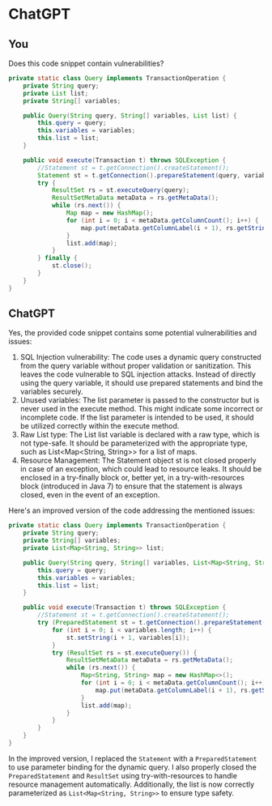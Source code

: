 # ChatGPT

## You
Does this code snippet contain vulnerabilities?
```java
private static class Query implements TransactionOperation {
	private String query;
	private List list;
	private String[] variables;

	public Query(String query, String[] variables, List list) {
		this.query = query;
		this.variables = variables;
		this.list = list;
	}

	public void execute(Transaction t) throws SQLException {
		//Statement st = t.getConnection().createStatement();
		Statement st = t.getConnection().prepareStatement(query, variables);
		try {
			ResultSet rs = st.executeQuery(query);
			ResultSetMetaData metaData = rs.getMetaData();
			while (rs.next()) {
				Map map = new HashMap();
				for (int i = 0; i < metaData.getColumnCount(); i++) {
					map.put(metaData.getColumnLabel(i + 1), rs.getString(i + 1));
				}
				list.add(map);
			}
		} finally {
			st.close();
		}
	}
}
```

## ChatGPT
Yes, the provided code snippet contains some potential vulnerabilities and issues:

1. SQL Injection vulnerability:
The code uses a dynamic query constructed from the query variable without proper validation or sanitization. This leaves the code vulnerable to SQL injection attacks. Instead of directly using the query variable, it should use prepared statements and bind the variables securely.
2. Unused variables:
The list parameter is passed to the constructor but is never used in the execute method. This might indicate some incorrect or incomplete code. If the list parameter is intended to be used, it should be utilized correctly within the execute method.
3. Raw List type:
The List list variable is declared with a raw type, which is not type-safe. It should be parameterized with the appropriate type, such as List<Map<String, String>> for a list of maps.
4. Resource Management:
The Statement object st is not closed properly in case of an exception, which could lead to resource leaks. It should be enclosed in a try-finally block or, better yet, in a try-with-resources block (introduced in Java 7) to ensure that the statement is always closed, even in the event of an exception.

Here's an improved version of the code addressing the mentioned issues:

```java
private static class Query implements TransactionOperation {
    private String query;
    private String[] variables;
    private List<Map<String, String>> list;

    public Query(String query, String[] variables, List<Map<String, String>> list) {
        this.query = query;
        this.variables = variables;
        this.list = list;
    }

    public void execute(Transaction t) throws SQLException {
        //Statement st = t.getConnection().createStatement();
        try (PreparedStatement st = t.getConnection().prepareStatement(query)) {
            for (int i = 0; i < variables.length; i++) {
                st.setString(i + 1, variables[i]);
            }
            try (ResultSet rs = st.executeQuery()) {
                ResultSetMetaData metaData = rs.getMetaData();
                while (rs.next()) {
                    Map<String, String> map = new HashMap<>();
                    for (int i = 0; i < metaData.getColumnCount(); i++) {
                        map.put(metaData.getColumnLabel(i + 1), rs.getString(i + 1));
                    }
                    list.add(map);
                }
            }
        }
    }
}

```

In the improved version, I replaced the `Statement` with a `PreparedStatement` to use parameter binding for the dynamic query. I also properly closed the `PreparedStatement` and `ResultSet` using try-with-resources to handle resource management automatically. Additionally, the list is now correctly parameterized as `List<Map<String, String>>` to ensure type safety.

